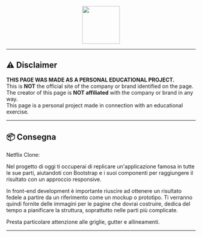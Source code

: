 <p align="center">
  <img src="https://camo.githubusercontent.com/bc746f7e4446ae41f173933d4f43c02f8febab7cdffc05a64d2aae37c63061d5/68747470733a2f2f666f6e74732e677374617469632e636f6d2f732f652f6e6f746f656d6f6a692f6c61746573742f31663661382f3531322e676966" width="100px" />
</p>

---

## ⚠️ Disclaimer

**THIS PAGE WAS MADE AS A PERSONAL EDUCATIONAL PROJECT.**  
This is **NOT** the official site of the company or brand identified on the page.  
The creator of this page is **NOT affiliated** with the company or brand in any way.  
This page is a personal project made in connection with an educational exercise.

---

## 📦 Consegna

Netflix Clone:

Nel progetto di oggi ti occuperai di replicare un'applicazione famosa in tutte le sue parti, aiutandoti con Bootstrap e i suoi componenti per raggiungere il risultato con un approccio responsive.

In front-end development è importante riuscire ad ottenere un risultato fedele a partire da un riferimento come un mockup o prototipo. Ti verranno quindi fornite delle immagini per le pagine che dovrai costruire, dedica del tempo a pianificare la struttura, soprattutto nelle parti più complicate.

Presta particolare attenzione alle griglie, gutter e allineamenti.

---

